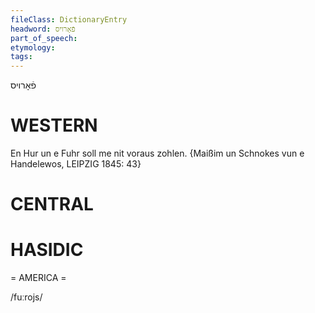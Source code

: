 ```yaml
---
fileClass: DictionaryEntry
headword: פֿאָרויס
part_of_speech: 
etymology: 
tags: 
---
```

פֿאָרויס

WESTERN
========

En Hur un e Fuhr soll me nit voraus zohlen.
{Maißim un Schnokes vun e Handelewos, LEIPZIG 1845: 43}

CENTRAL
========

HASIDIC
=======
= AMERICA = 

/fuːrojs/